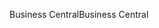 <span data-ttu-id="b8667-101">Business Central</span><span class="sxs-lookup"><span data-stu-id="b8667-101">Business Central</span></span>
